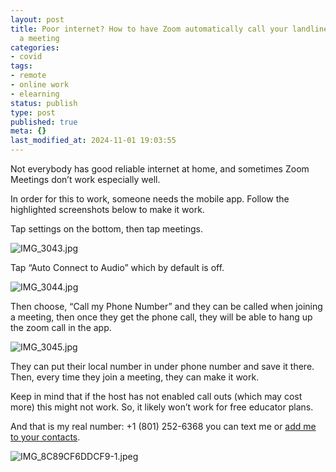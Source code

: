 ```yaml
---
layout: post
title: Poor internet? How to have Zoom automatically call your landline when you join
  a meeting
categories:
- covid
tags:
- remote
- online work
- elearning
status: publish
type: post
published: true
meta: {}
last_modified_at: 2024-11-01 19:03:55
---
```


Not everybody has good reliable internet at home, and sometimes Zoom Meetings don’t work especially well.

In order for this to work, someone needs the mobile app. Follow the highlighted screenshots below to make it work.

Tap settings on the bottom, then tap meetings. 

































































  

    
  
    
![IMG_3043.jpg](/squarespace_images/content_v1_4fffa949e4b0b4590d67b4e7_1584727264852-XEB4RSN32DNQJNGZ26CT_IMG_3043.jpg_)
  


  





Tap “Auto Connect to Audio” which by default is off. 

































































  

    
  
    
![IMG_3044.jpg](/squarespace_images/content_v1_4fffa949e4b0b4590d67b4e7_1584726993993-80UF1LODLAM0CGN03FN6_IMG_3044.jpg_)
  


  





Then choose, “Call my Phone Number” and they can be called when joining a meeting, then once they get the phone call, they will be able to hang up the zoom call in the app. 

































































  

    
  
    
![IMG_3045.jpg](/squarespace_images/content_v1_4fffa949e4b0b4590d67b4e7_1584727050360-EPVAEA3IKE561MAZB53Q_IMG_3045.jpg_)
  


  





They can put their local number in under phone number and save it there. Then, every time they join a meeting, they can make it work. 

























Keep in mind that if the host has not enabled call outs (which may cost more) this might not work. So, it likely won’t work for free educator plans.

























And that is my real number: +1 (801) 252-6368 you can text me or 
[add me to your contacts](https://my.community.com/jethrojones).

































































  

    
  
    
![IMG_8C89CF6DDCF9-1.jpeg](/squarespace_images/content_v1_4fffa949e4b0b4590d67b4e7_1584727169034-LYO33PHH7ALH23F1YLAE_IMG_8C89CF6DDCF9-1.jpeg_)
